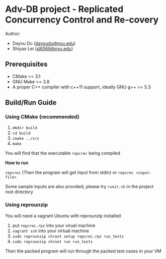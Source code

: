 # Adv-DB project - Replicated Concurrency Control and Re-covery

Author:
- Dayou Du (dayoudu@nyu.edu)
- Shiyao Lei (sl6569@nyu.edu)

## Prerequisites

- CMake >= 3.1
- GNU Make >= 3.8
- A proper C++ compiler with c++11 support, ideally GNU g++ >= 5.3

## Build/Run Guide

### Using CMake (recommended)

1. `mkdir build`
2. `cd build`
3. `cmake ../src`
4. `make`

You will find that the executable `repcrec` being compiled

**How to run**

`repcrec` (Then the program will get input from stdin) or `repcrec <input-file>`

Some sample inputs are also provided, please try `runit.sh` in the project root directory

### Using reprounzip

You will need a vagrant Ubuntu with reprounzip installed

1. put `repcrec.rpz` into your virual machine
2. `vagrant ssh` into your virtual machine
3. `sudo reprounzip chroot setup repcrec.rpz run_tests`
4. `sudo reprounzip chroot run run_tests`

Then the packed program will run through the packed test cases in your VM
